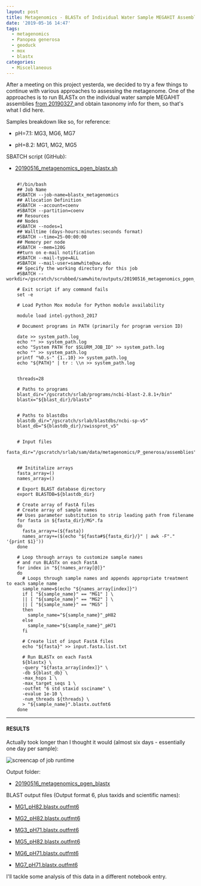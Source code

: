 ```yaml
---
layout: post
title: Metagenomics - BLASTx of Individual Water Sample MEGAHIT Assemblies on Mox
date: '2019-05-16 14:47'
tags:
  - metagenomics
  - Panopea generosa
  - geoduck
  - mox
  - blastx
categories:
  - Miscellaneous
---
```

After a meeting on this project yesterda, we decided to try a few things to continue with various approaches to assessing the metagenome. One of the approaches is to run BLASTx on the individual water sample MEGAHIT assemblies [from 20190327 ](https://robertslab.github.io/sams-notebook/2019/03/27/Metagenome-Assemblies-P.generosa-Water-Samples-Trimmed-HiSeqX-Data-Using-Megahit-on-Mox.html) and obtain taxonomy info for them, so that's what I did here.

Samples breakdown like so, for reference:

- pH=7.1: MG3, MG6, MG7

- pH=8.2: MG1, MG2, MG5

SBATCH script (GitHub):

- [20190516_metagenomics_pgen_blastx.sh](https://github.com/RobertsLab/sams-notebook/blob/master/sbatch_scripts/20190516_metagenomics_pgen_blastx.sh)

<pre><code>
    #!/bin/bash
    ## Job Name
    #SBATCH --job-name=blastx_metagenomics
    ## Allocation Definition
    #SBATCH --account=coenv
    #SBATCH --partition=coenv
    ## Resources
    ## Nodes
    #SBATCH --nodes=1
    ## Walltime (days-hours:minutes:seconds format)
    #SBATCH --time=25-00:00:00
    ## Memory per node
    #SBATCH --mem=120G
    ##turn on e-mail notification
    #SBATCH --mail-type=ALL
    #SBATCH --mail-user=samwhite@uw.edu
    ## Specify the working directory for this job
    #SBATCH --workdir=/gscratch/scrubbed/samwhite/outputs/20190516_metagenomics_pgen_blastx

    # Exit script if any command fails
    set -e

    # Load Python Mox module for Python module availability

    module load intel-python3_2017

    # Document programs in PATH (primarily for program version ID)

    date >> system_path.log
    echo "" >> system_path.log
    echo "System PATH for $SLURM_JOB_ID" >> system_path.log
    echo "" >> system_path.log
    printf "%0.s-" {1..10} >> system_path.log
    echo "${PATH}" | tr : \\n >> system_path.log


    threads=28

    # Paths to programs
    blast_dir="/gscratch/srlab/programs/ncbi-blast-2.8.1+/bin"
    blastx="${blast_dir}/blastx"


    # Paths to blastdbs
    blastdb_dir="/gscratch/srlab/blastdbs/ncbi-sp-v5"
    blast_db="${blastdb_dir}/swissprot_v5"


    # Input files
    fasta_dir="/gscratch/srlab/sam/data/metagenomics/P_generosa/assemblies"


    ## Inititalize arrays
    fasta_array=()
    names_array=()

    # Export BLAST database directory
    export BLASTDB=${blastdb_dir}

    # Create array of FastA files
    # Create array of sample names
    ## Uses parameter substitution to strip leading path from filename
    for fasta in ${fasta_dir}/MG*.fa
    do
      fasta_array+=(${fasta})
      names_array+=($(echo "${fasta#${fasta_dir}/}" | awk -F"." '{print $1}'))
    done

    # Loop through arrays to customize sample names
    # and run BLASTx on each FastA
    for index in "${!names_array[@]}"
    do
      # Loops through sample names and appends appropriate treatment to each sample name
      sample_name=$(echo "${names_array[index]}")
      if [ "${sample_name}" == "MG1" ] \
      || [ "${sample_name}" == "MG2" ] \
      || [ "${sample_name}" == "MG5" ]
      then
        sample_name="${sample_name}"_pH82
      else
        sample_name="${sample_name}"_pH71
      fi

      # Create list of input FastA files
      echo "${fasta}" >> input.fasta.list.txt

      # Run BLASTx on each FastA
      ${blastx} \
      -query "${fasta_array[index]}" \
      -db ${blast_db} \
      -max_hsps 1 \
      -max_target_seqs 1 \
      -outfmt "6 std staxid ssciname" \
      -evalue 1e-10 \
      -num_threads ${threads} \
      > "${sample_name}".blastx.outfmt6
    done
</code></pre>

---

#### RESULTS

Actually took longer than I thought it would (almost six days - essentially one day per sample):

![screencap of job runtime](https://github.com/RobertsLab/sams-notebook/raw/master/images/screencaps/20190522_metagenomics_blastx_runtime.png)

Output folder:

- [20190516_metagenomics_pgen_blastx](http://gannet.fish.washington.edu/Atumefaciens/20190516_metagenomics_pgen_blastx)

BLAST output files (Output format 6, plus taxids and scientific names):

- [MG1_pH82.blastx.outfmt6](http://gannet.fish.washington.edu/Atumefaciens/20190516_metagenomics_pgen_blastx/MG1_pH82.blastx.outfmt6)

- [MG2_pH82.blastx.outfmt6](http://gannet.fish.washington.edu/Atumefaciens/20190516_metagenomics_pgen_blastx/MG2_pH82.blastx.outfmt6)

- [MG3_pH71.blastx.outfmt6](http://gannet.fish.washington.edu/Atumefaciens/20190516_metagenomics_pgen_blastx/MG3_pH71.blastx.outfmt6)

- [MG5_pH82.blastx.outfmt6](http://gannet.fish.washington.edu/Atumefaciens/20190516_metagenomics_pgen_blastx/MG5_pH82.blastx.outfmt6)

- [MG6_pH71.blastx.outfmt6](http://gannet.fish.washington.edu/Atumefaciens/20190516_metagenomics_pgen_blastx/MG6_pH71.blastx.outfmt6)

- [MG7_pH71.blastx.outfmt6](http://gannet.fish.washington.edu/Atumefaciens/20190516_metagenomics_pgen_blastx/MG7_pH71.blastx.outfmt6)


I'll tackle some analysis of this data in a different notebook entry.
